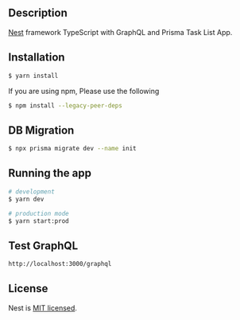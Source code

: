 ## Description

[Nest](https://github.com/nestjs/nest) framework TypeScript with GraphQL and Prisma Task List App.

## Installation

```bash
$ yarn install
```

If you are using npm, Please use the following 

```bash
$ npm install --legacy-peer-deps
```

## DB Migration

```bash
$ npx prisma migrate dev --name init
```
## Running the app

```bash
# development
$ yarn dev

# production mode
$ yarn start:prod
```

## Test GraphQL

```bash
http://localhost:3000/graphql
```

## License

Nest is [MIT licensed](LICENSE).
